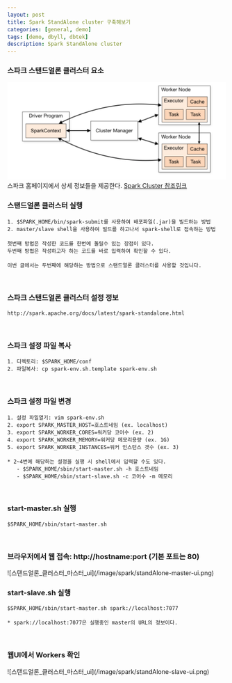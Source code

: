 ```yaml
---
layout: post
title: Spark StandAlone cluster 구축해보기
categories: [general, demo]
tags: [demo, dbyll, dbtek]
description: Spark StandAlone cluster
---
```


### 스파크 스탠드얼론 클러스터 요소
![clusterManager](/image/spark/clusterManager.png)
스파크 홈페이지에서 상세 정보들을 제공한다. [Spark Cluster 참조링크](http://spark.apache.org/docs/latest/cluster-overview.html)
### 스탠드얼론 클러스터 실행
```
1. $SPARK_HOME/bin/spark-submit를 사용하여 배포파일(.jar)을 빌드하는 방법
2. master/slave shell을 사용하여 빌드를 하고나서 spark-shell로 접속하는 방법

첫번째 방법은 작성한 코드를 한번에 돌릴수 있는 장점이 있다.
두번째 방법은 작성하고자 하는 코드를 바로 입력하여 확인할 수 있다.

이번 글에서는 두번째에 해당하는 방법으로 스탠드얼론 클러스터를 사용할 것입니다.
```
<br>

### 스파크 스탠드얼론 클러스터 설정 정보
```
http://spark.apache.org/docs/latest/spark-standalone.html
```
<br>

### 스파크 설정 파일 복사
```
1. 디렉토리: $SPARK_HOME/conf
2. 파일복사: cp spark-env.sh.template spark-env.sh
```
<br>

### 스파크 설정 파일 변경
```
1. 설정 파일열기: vim spark-env.sh
2. export SPARK_MASTER_HOST=호스트네임 (ex. localhost)
3. export SPARK_WORKER_CORES=워커당 코어수 (ex. 2)
4. export SPARK_WORKER_MEMORY=워커당 메모리용량 (ex. 1G)
5. export SPARK_WORKER_INSTANCES=워커 인스턴스 갯수 (ex. 3)

* 2~4번에 해당하는 설정을 실행 시 shell에서 입력할 수도 있다.
   - $SPARK_HOME/sbin/start-master.sh -h 호스트네임
   - $SPARK_HOME/sbin/start-slave.sh -c 코어수 -m 메모리
```
<br>

### start-master.sh 실행
```
$SPARK_HOME/sbin/start-master.sh
```
<br>

<h3>브라우저에서 웹 접속: http://hostname:port (기본 포트는 80)</h3>
![스탠드얼론_클러스터_마스터_ui](/image/spark/standAlone-master-ui.png)

### start-slave.sh 실행
```
$SPARK_HOME/sbin/start-master.sh spark://localhost:7077

* spark://localhost:7077은 실행중인 master의 URL의 정보이다.
```
<br>

<h3>웹UI에서 Workers 확인</h3>
![스탠드얼론_클러스터_마스터_ui](/image/spark/standAlone-slave-ui.png)
<br>